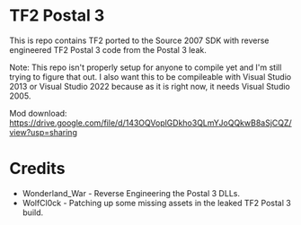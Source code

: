 TF2 Postal 3
==
This is repo contains TF2 ported to the Source 2007 SDK with reverse engineered TF2 Postal 3 code from the Postal 3 leak.

Note: This repo isn't properly setup for anyone to compile yet and I'm still trying to figure that out.
I also want this to be compileable with Visual Studio 2013 or Visual Studio 2022 because as it is right now, it needs Visual Studio 2005.

Mod download: https://drive.google.com/file/d/143OQVoplGDkho3QLmYJoQQkwB8aSjCQZ/view?usp=sharing

Credits
==
* Wonderland_War - Reverse Engineering the Postal 3 DLLs.
* WolfCl0ck - Patching up some missing assets in the leaked TF2 Postal 3 build.

